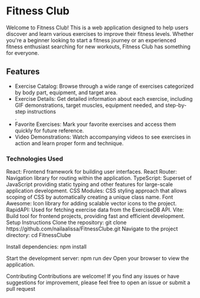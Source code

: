 <h1>Fitness Club</h1>
<p>Welcome to Fitness Club! This is a web application designed to help users discover and learn various exercises to improve their fitness levels. Whether you're a beginner looking to start a fitness journey or an experienced fitness enthusiast searching for new workouts, Fitness Club has something for everyone.</p>

<h2>Features</h2>
<ul>
<li>Exercise Catalog: Browse through a wide range of exercises categorized by body part, equipment, and target area.</li>
<li>Exercise Details: Get detailed information about each exercise, including GIF demonstrations, target muscles, equipment needed, and step-by-step instructions</li>.
<li>Favorite Exercises: Mark your favorite exercises and access them quickly for future reference.</li>
<li>Video Demonstrations: Watch accompanying videos to see exercises in action and learn proper form and technique.</li>
  </ul>
<h3>Technologies Used</h3>
React: Frontend framework for building user interfaces.
React Router: Navigation library for routing within the application.
TypeScript: Superset of JavaScript providing static typing and other features for large-scale application development.
CSS Modules: CSS styling approach that allows scoping of CSS by automatically creating a unique class name.
Font Awesome: Icon library for adding scalable vector icons to the project.
RapidAPI: Used for fetching exercise data from the ExerciseDB API.
Vite: Build tool for frontend projects, providing fast and efficient development.
Setup Instructions
Clone the repository:
git clone https://github.com/nailaalissa/FitnessClube.git
Navigate to the project directory:
cd FitnessClube

Install dependencies:
npm install

Start the development server:
npm run dev
Open your browser to view the application.

Contributing
Contributions are welcome! If you find any issues or have suggestions for improvement, please feel free to open an issue or submit a pull request
